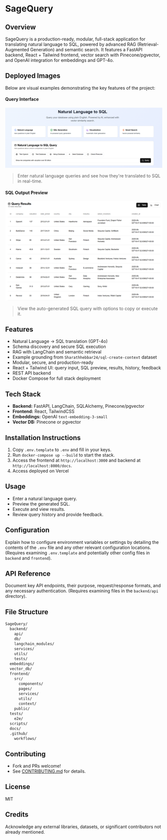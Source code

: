 <!-- Add badges here (e.g., build status, license) -->

# SageQuery

## Overview

SageQuery is a production-ready, modular, full-stack application for translating natural language to SQL, powered by advanced RAG (Retrieval-Augmented Generation) and semantic search. It features a FastAPI backend, React + Tailwind frontend, vector search with Pinecone/pgvector, and OpenAI integration for embeddings and GPT-4o.

## Deployed Images

Below are visual examples demonstrating the key features of the project:

#### Query Interface
![Query Interface](images/NLP_To_SQL_pt1.png)
> Enter natural language queries and see how they're translated to SQL in real-time.

#### SQL Output Preview
![SQL Output](images/NLp_to_SQl.pt2.png)
> View the auto-generated SQL query with options to copy or execute it.

## Features

-   Natural Language → SQL translation (GPT-4o)
-   Schema discovery and secure SQL execution
-   RAG with LangChain and semantic retrieval
-   Example grounding from `Sharathhebbar24/sql-create-context` dataset
-   Modular, secure, and production-ready
-   React + Tailwind UI: query input, SQL preview, results, history, feedback
-   REST API backend
-   Docker Compose for full stack deployment

## Tech Stack

-   **Backend:** FastAPI, LangChain, SQLAlchemy, Pinecone/pgvector
-   **Frontend:** React, TailwindCSS
-   **Embeddings:** OpenAI `text-embedding-3-small`
-   **Vector DB:** Pinecone or pgvector

## Installation Instructions

1.  Copy `.env.template` to `.env` and fill in your keys.
2.  Run `docker-compose up --build` to start the stack.
3.  Access the frontend at `http://localhost:3000` and backend at `http://localhost:8000/docs`.
4. Access deployed on Vercel

## Usage

-   Enter a natural language query.
-   Preview the generated SQL.
-   Execute and view results.
-   Review query history and provide feedback.

## Configuration

Explain how to configure environment variables or settings by detailing the contents of the `.env` file and any other relevant configuration locations. (Requires examining `.env.template` and potentially other config files in `backend` and `frontend`).

## API Reference

Document key API endpoints, their purpose, request/response formats, and any necessary authentication. (Requires examining files in the `backend/api` directory).

## File Structure

```
SageQuery/
  backend/
    api/
    db/
    langchain_modules/
    services/
    utils/
    tests/
  embeddings/
  vector_db/
  frontend/
    src/
      components/
      pages/
      services/
      utils/
      context/
    public/
  tests/
    e2e/
  scripts/
  docs/
  .github/
    workflows/
```

## Contributing

-   Fork and PRs welcome!
-   See [CONTRIBUTING.md](docs/CONTRIBUTING.md) for details.

## License

MIT

## Credits

Acknowledge any external libraries, datasets, or significant contributors not already mentioned. 
